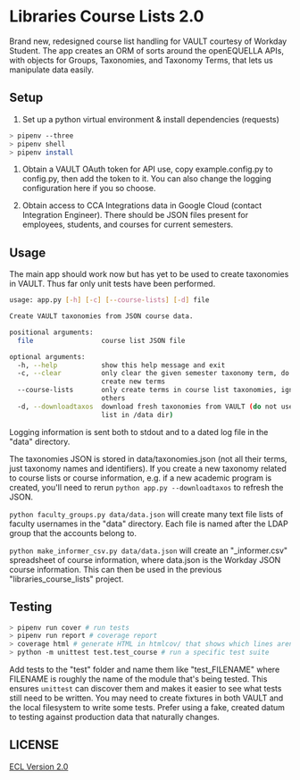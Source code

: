 # Libraries Course Lists 2.0

Brand new, redesigned course list handling for VAULT courtesy of Workday Student. The app creates an ORM of sorts around the openEQUELLA APIs, with objects for Groups, Taxonomies, and Taxonomy Terms, that lets us manipulate data easily.

## Setup

1. Set up a python virtual environment & install dependencies (requests)

```sh
> pipenv --three
> pipenv shell
> pipenv install
```

1. Obtain a VAULT OAuth token for API use, copy example.config.py to config.py, then add the token to it. You can also change the logging configuration here if you so choose.

1. Obtain access to CCA Integrations data in Google Cloud (contact Integration Engineer). There should be JSON files present for employees, students, and courses for current semesters.

## Usage

The main app should work now but has yet to be used to create taxonomies in VAULT. Thus far only unit tests have been performed.

```sh
usage: app.py [-h] [-c] [--course-lists] [-d] file

Create VAULT taxonomies from JSON course data.

positional arguments:
  file                 course list JSON file

optional arguments:
  -h, --help           show this help message and exit
  -c, --clear          only clear the given semester taxonomy term, do not
                       create new terms
  --course-lists       only create terms in course list taxonomies, ignore
                       others
  -d, --downloadtaxos  download fresh taxonomies from VAULT (do not use JSON
                       list in /data dir)
```

Logging information is sent both to stdout and to a dated log file in the "data" directory.

The taxonomies JSON is stored in data/taxonomies.json (not all their terms, just taxonomy names and identifiers). If you create a new taxonomy related to course lists or course information, e.g. if a new academic program is created, you'll need to rerun `python app.py --downloadtaxos` to refresh the JSON.

`python faculty_groups.py data/data.json` will create many text file lists of faculty usernames in the "data" directory. Each file is named after the LDAP group that the accounts belong to.

`python make_informer_csv.py data/data.json` will create an "\_informer.csv" spreadsheet of course information, where data.json is the Workday JSON course information. This can then be used in the previous "libraries_course_lists" project.

## Testing

```sh
> pipenv run cover # run tests
> pipenv run report # coverage report
> coverage html # generate HTML in htmlcov/ that shows which lines aren't tested
> python -m unittest test.test_course # run a specific test suite
```

Add tests to the "test" folder and name them like "test_FILENAME" where FILENAME is roughly the name of the module that's being tested. This ensures `unittest` can discover them and makes it easier to see what tests still need to be written. You may need to create fixtures in both VAULT and the local filesystem to write some tests. Prefer using a fake, created datum to testing against production data that naturally changes.

## LICENSE

[ECL Version 2.0](https://opensource.org/licenses/ECL-2.0)
